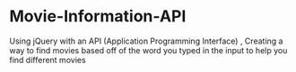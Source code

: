 # Movie-Information-API
Using jQuery with an API (Application Programming Interface) , Creating a way to find movies based off of the word you typed in the input to help you find different movies
